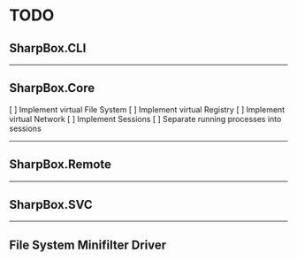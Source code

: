 # TODO
## SharpBox.CLI

---
## SharpBox.Core
[ ] Implement virtual File System
[ ] Implement virtual Registry
[ ] Implement virtual Network
[ ] Implement Sessions
[ ] Separate running processes into sessions

---
## SharpBox.Remote

---
## SharpBox.SVC

---
## File System Minifilter Driver
